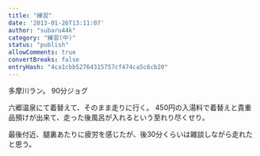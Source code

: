 ```yaml
---
title: "練習"
date: '2013-01-26T13:11:07'
author: "subaru44k"
category: "練習(中)"
status: "publish"
allowComments: true
convertBreaks: false
entryHash: "4ca1cbb52764315757cf474ca5c6cb20"
---
```

多摩川ラン。
90分ジョグ

六郷温泉にて着替えて、そのまま走りに行く。
450円の入湯料で着替えと貴重品預けが出来て、走った後風呂が入れるという至れり尽くせり。

最後付近、腿裏あたりに疲労を感じたが、後30分くらいは雑談しながら走れたと思う。
